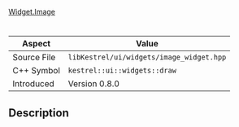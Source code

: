 [Widget.Image](index.md)
# 
| Aspect | Value |
| --- | --- |
| Source File | `libKestrel/ui/widgets/image_widget.hpp` |
| C++ Symbol | `kestrel::ui::widgets::draw` |
| Introduced | Version 0.8.0 |
## Description
